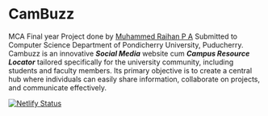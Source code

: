 # CamBuzz
MCA Final year Project done by [Muhammed Raihan P A](https://github.com/pu-raihan) Submitted to Computer Science Department of Pondicherry University, Puducherry.<br>
Cambuzz is an innovative ***Social Media*** website cum ***Campus Resource Locator*** tailored specifically for the university
community, including students and faculty members. Its primary objective is to create a
central hub where individuals can easily share information, collaborate on projects, and
communicate effectively.

[![Netlify Status](https://api.netlify.com/api/v1/badges/04ad319c-60e3-4af9-8cf9-87fc631e2af7/deploy-status)](https://app.netlify.com/sites/cambuzz/deploys)
